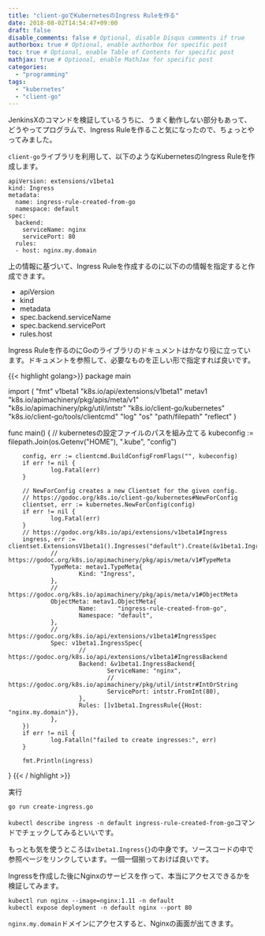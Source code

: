 ```yaml
---
title: "client-goでKubernetesのIngress Ruleを作る"
date: 2018-08-02T14:54:47+09:00
draft: false
disable_comments: false # Optional, disable Disqus comments if true
authorbox: true # Optional, enable authorbox for specific post
toc: true # Optional, enable Table of Contents for specific post
mathjax: true # Optional, enable MathJax for specific post
categories:
  - "programming"
tags:
  - "kubernetes"
  - "client-go"
---
```



JenkinsXのコマンドを検証しているうちに、うまく動作しない部分もあって、どうやってプログラムで、Ingress Ruleを作ること気になったので、ちょっとやってみました。

`client-go`ライブラリを利用して、以下のようなKubernetesのIngress Ruleを作成します。


```
apiVersion: extensions/v1beta1
kind: Ingress
metadata:
  name: ingress-rule-created-from-go
  namespace: default
spec:
  backend:
    serviceName: nginx
    servicePort: 80
  rules:
  - host: nginx.my.domain
```

上の情報に基づいて、Ingress Ruleを作成するのに以下のの情報を指定すると作成できます。

- apiVersion
- kind
- metadata
- spec.backend.serviceName
- spec.backend.servicePort
- rules.host

Ingress Ruleを作るのにGoのライブラリのドキュメントはかなり役に立っています。ドキュメントを参照して、必要なものを正しい形で指定すれば良いです。


{{< highlight golang>}}
package main

import (
        "fmt"
        v1beta1 "k8s.io/api/extensions/v1beta1"
        metav1 "k8s.io/apimachinery/pkg/apis/meta/v1"
        "k8s.io/apimachinery/pkg/util/intstr"
        "k8s.io/client-go/kubernetes"
        "k8s.io/client-go/tools/clientcmd"
        "log"
        "os"
        "path/filepath"
        "reflect"
)

func main() {
        // kubernetesの設定ファイルのパスを組み立てる
        kubeconfig := filepath.Join(os.Getenv("HOME"), ".kube", "config")

        config, err := clientcmd.BuildConfigFromFlags("", kubeconfig)
        if err != nil {
                log.Fatal(err)
        }

        // NewForConfig creates a new Clientset for the given config.
        // https://godoc.org/k8s.io/client-go/kubernetes#NewForConfig
        clientset, err := kubernetes.NewForConfig(config)
        if err != nil {
                log.Fatal(err)
        }
        // https://godoc.org/k8s.io/api/extensions/v1beta1#Ingress
        ingress, err := clientset.ExtensionsV1beta1().Ingresses("default").Create(&v1beta1.Ingress{
                // https://godoc.org/k8s.io/apimachinery/pkg/apis/meta/v1#TypeMeta
                TypeMeta: metav1.TypeMeta{
                        Kind: "Ingress",
                },
                // https://godoc.org/k8s.io/apimachinery/pkg/apis/meta/v1#ObjectMeta
                ObjectMeta: metav1.ObjectMeta{
                        Name:      "ingress-rule-created-from-go",
                        Namespace: "default",
                },
                // https://godoc.org/k8s.io/api/extensions/v1beta1#IngressSpec
                Spec: v1beta1.IngressSpec{
                        // https://godoc.org/k8s.io/api/extensions/v1beta1#IngressBackend
                        Backend: &v1beta1.IngressBackend{
                                ServiceName: "nginx",
                                // https://godoc.org/k8s.io/apimachinery/pkg/util/intstr#IntOrString
                                ServicePort: intstr.FromInt(80),
                        },
                        Rules: []v1beta1.IngressRule{{Host: "nginx.my.domain"}},
                },
        })
        if err != nil {
                log.Fatalln("failed to create ingresses:", err)
        }

        fmt.Println(ingress)

}
{{< / highlight >}}

実行

```
go run create-ingress.go
```

`kubectl describe ingress -n default ingress-rule-created-from-go`コマンドでチェックしてみるといいです。


もっとも気を使うところは`v1beta1.Ingress{}`の中身です。ソースコードの中で参照ページをリンクしています。一個一個揃っておけば良いです。


Ingressを作成した後にNginxのサービスを作って、本当にアクセスできるかを検証してみます。


```
kubectl run nginx --image=nginx:1.11 -n default
kubectl expose deployment -n default nginx --port 80
```

`nginx.my.domain`ドメインにアクセスすると、Nginxの画面が出てきます。
